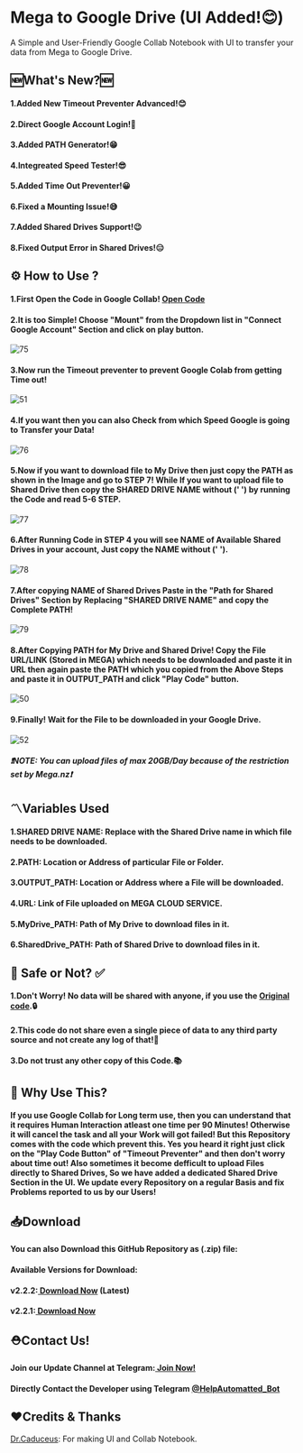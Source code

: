 # Mega to Google Drive (UI Added!😊)
A Simple and User-Friendly Google Collab Notebook with UI to transfer your data from Mega to Google Drive.

## 🆕What's New?🆕
<h4>1.Added New Timeout Preventer Advanced!😊</h4>
<h4>2.Direct Google Account Login!🤩</h4>
<h4>3.Added PATH Generator!😁</h4>
<h4>4.Integreated Speed Tester!😎</h4>
<h4>5.Added Time Out Preventer!😀</h4>
<h4>6.Fixed a Mounting Issue!😅</h4>
<h4>7.Added Shared Drives Support!😉</h4>
<h4>8.Fixed Output Error in Shared Drives!😑</h4>

## ⚙️ How to Use ? 
<h4> 1.First Open the Code in Google Collab! <a href="https://colab.research.google.com/github/TheCaduceus/Mega-to-Google-Drive/blob/main/Mega_downloader.ipynb">Open Code</a> </h4>
<h4> 2.It is too Simple! Choose "Mount" from the Dropdown list in "Connect Google Account" Section and click on play button. </h4>
<img src="https://thecaduceus.github.io/Mega-to-Google-Drive/img/75.png" alt="75"> 
<h4> 3.Now run the Timeout preventer to prevent Google Colab from getting Time out!</h4>
<img src="https://thecaduceus.github.io/Mega-to-Google-Drive/img/51.png" alt="51">
<h4> 4.If you want then you can also Check from which Speed Google is going to Transfer your Data!</h4>
<img src="https://thecaduceus.github.io/Mega-to-Google-Drive/img/76.png" alt="76">
<h4> 5.Now if you want to download file to My Drive then just copy the PATH as shown in the Image and go to STEP 7! While If you want to upload file to Shared Drive then copy the SHARED DRIVE NAME without (' ') by running the Code and read 5-6 STEP.</h4>
<img src="https://thecaduceus.github.io/Mega-to-Google-Drive/img/77.png" alt="77">
<h4> 6.After Running Code in STEP 4 you will see NAME of Available Shared Drives in your account, Just copy the NAME without (' ').</h4>
<img src="https://thecaduceus.github.io/Mega-to-Google-Drive/img/78.png" alt="78">
<h4> 7.After copying NAME of Shared Drives Paste in the "Path for Shared Drives" Section by Replacing "SHARED DRIVE NAME" and copy the Complete PATH!</h4>
<img src="https://thecaduceus.github.io/Mega-to-Google-Drive/img/79.png" alt="79">
<h4> 8.After Copying PATH for My Drive and Shared Drive! Copy the File URL/LINK (Stored in MEGA) which needs to be downloaded and paste it in URL then again paste the PATH which you copied from the Above Steps and paste it in OUTPUT_PATH and click "Play Code" button.</h4>
<img src="https://thecaduceus.github.io/Mega-to-Google-Drive/img/50.png" alt="50">
<h4> 9.Finally! Wait for the File to be downloaded in your Google Drive.</h4>
<img src="https://thecaduceus.github.io/Mega-to-Google-Drive/img/52.png" alt="52">
<h5> <b><i>❗NOTE: You can upload files of max 20GB/Day because of the restriction set by Mega.nz❗</i></b></h5>
<h2>〽️Variables Used</h2>
<h4>1.SHARED DRIVE NAME: Replace with the Shared Drive name in which file needs to be downloaded.</h4>
<h4>2.PATH: Location or Address of particular File or Folder.</h4>
<h4>3.OUTPUT_PATH: Location or Address where a File will be downloaded.</h4>
<h4>4.URL: Link of File uploaded on MEGA CLOUD SERVICE.</h4>
<h4>5.MyDrive_PATH: Path of My Drive to download files in it.</h4>
<h4>6.SharedDrive_PATH: Path of Shared Drive to download files in it.</h4>
<h2> 🔐 Safe or Not? ✅</h2>
<h4> 1.Don't Worry! No data will be shared with anyone, if you use the <a href="https://github.com/TheCaduceus/Mega-to-Google-Drive">Original code</a>.🔒</h4>
<h4> 2.This code do not share even a single piece of data to any third party source and not create any log of that!🔑</h4>
<h4> 3.Do not trust any other copy of this Code.📚</h4>
<h2> 🤔 Why Use This?</h2>
<h4>If you use Google Collab for Long term use, then you can understand that it requires Human Interaction atleast one time per 90 Minutes! Otherwise it will cancel the task and all your Work will got failed! But this Repository comes with the code which prevent this. Yes you heard it right just click on the "Play Code Button" of "Timeout Preventer" and then don't worry about time out! Also sometimes it become defficult to upload Files directly to Shared Drives, So we have added a dedicated Shared Drive Section in the UI. We update every Repository on a regular Basis and fix Problems reported to us by our Users!</h4>
<h2> 📥Download</h2>
<h4> You can also Download this GitHub Repository as (.zip) file:</h4>
<h4> Available Versions for Download: </h4>
<h4> v2.2.2:<a href="https://github.com/TheCaduceus/Mega-to-Google-Drive/archive/refs/tags/v2.2.2.zip"> Download Now</a> (Latest)</h4>
<h4> v2.2.1:<a href="https://github.com/TheCaduceus/Mega-to-Google-Drive/archive/refs/tags/v2.2.1.zip"> Download Now</a></h4>
<h2>⛑Contact Us!</h2>
<h4>Join our Update Channel at Telegram:<a href="https://telegram.me/TheCaduceusUPDATE"> Join Now!</a>
<h4>Directly Contact the Developer using Telegram <a href="https://telegram.me/HelpAutomatted_Bot">@HelpAutomatted_Bot</a></h4>
<h2>❤️Credits & Thanks</h2>
<p><a href="https://github.com/TheCaduceus">Dr.Caduceus</a>: For making UI and Collab Notebook.</p>
